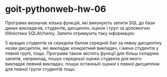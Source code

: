 # goit-pythonweb-hw-06

Програма визначає кілька функцій, які виконують запити SQL до бази даних викладачів, студентів, дисциплін, оцінок і груп за допомогою бібліотеки SQLAlchemy. Запити отримують таку інформацію:

5 кращих студентів за середнім балом
середній бал за певну дисципліну
назви дисциплін, які викладає конкретний викладач, і імена студентів у певній групі, тощо.
Програма також містить функції для більш складних запитів, наприклад, пошук середньої оцінки студента для якого викладає певний викладач, пошук останньої оцінки з певної дисципліни для певної групи студентів тощо.
